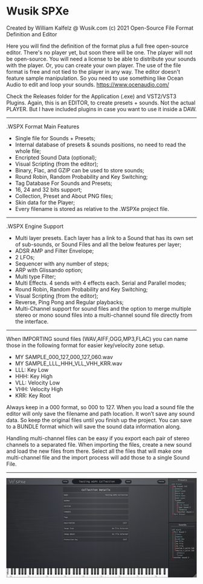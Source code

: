 # Wusik SPXe
 Created by William Kalfelz @ Wusik.com (c) 2021
 Open-Source File Format Definition and Editor

Here you will find the definition of the format plus a full free open-source editor. There's no player yet, but soon there will be one. The player will not be open-source. You will need a license to be able to distribute your sounds with the player. Or, you can create your own player. The use of the file format is free and not tied to the player in any way. The editor doesn't feature sample manipulation. So you need to use something like Ocean Audio to edit and loop your sounds. https://www.ocenaudio.com/

Check the Releases folder for the Application (.exe) and VST2/VST3 Plugins. Again, this is an EDITOR, to create presets + sounds. Not the actual PLAYER. But I have included plugins in case you want to use it inside a DAW.

-----------------------------------------------------------------------------------

.WSPX Format Main Features
- Single file for Sounds + Presets;
- Internal database of presets & sounds positions, no need to read the whole file;
- Encripted Sound Data (optional);
- Visual Scripting (from the editor);
- Binary, Flac, and GZIP can be used to store sounds;
- Round Robin, Random Probability and Key Switching;
- Tag Database For Sounds and Presets;
- 16, 24 and 32 bits support;
- Collection, Preset and About PNG files;
- Skin data for the Player;
- Every filename is stored as relative to the .WSPXe project file.

-----------------------------------------------------------------------------------

.WSPX Engine Support
- Multi layer presets. Each layer has a link to a Sound that has its own set of sub-sounds, or Sound Files and all the below features per layer;
- ADSR AMP and Filter Envelope;
- 2 LFOs;
- Sequencer with any number of steps;
- ARP with Glissando option;
- Multi type Filter;
- Multi Effects. 4 sends with 4 effects each. Serial and Parallel modes;
- Round Robin, Random Probability and Key Switching;
- Visual Scripting (from the editor);
- Reverse, Ping Pong and Regular playbacks;
- Multi-Channel support for sound files and the option to merge multiple stereo or mono sound files into a multi-channel sound file directly from the interface.

-----------------------------------------------------------------------------------

When IMPORTING sound files (WAV,AIFF,OGG,MP3,FLAC) you can name those in the following format for easier key/velocity zone setup.

- MY SAMPLE_000_127_000_127_060.wav
- MY SAMPLE_LLL_HHH_VLL_VHH_KRR.wav
- LLL: Key Low
- HHH: Key High
- VLL: Velocity Low
- VHH: Velocity High
- KRR: Key Root

Always keep in a 000 format, so 000 to 127. When you load a sound file the editor will only save the filename and path location. It won’t save any sound data. So keep the original files until you finish up the project. You can save to a BUNDLE format which will save the sound data information along.

Handling multi-channel files can be easy if you export each pair of stereo channels to a separated file. When importing the files, create a new sound and load the new files from there. Select all the files that will make one multi-channel file and the import process will add those to a single Sound File.

-----------------------------------------------------------------------------------

![Screenshot](/Screenshots/2021-10-26%2022_06_51-Window.png)
